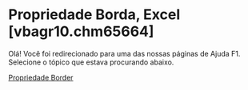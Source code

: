 
# Propriedade Borda, Excel [vbagr10.chm65664]

Olá! Você foi redirecionado para uma das nossas páginas de Ajuda F1. Selecione o tópico que estava procurando abaixo.

[Propriedade Border](http://msdn.microsoft.com/library/c4c01534-3d56-7496-0368-fea8d2e2d0ae%28Office.15%29.aspx)
